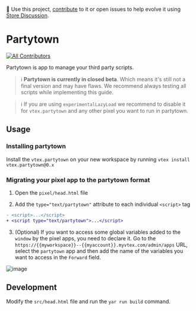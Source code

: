 📢 Use this project, [contribute](https://github.com/vtex-apps/CHANGEME) to it or open issues to help evolve it using [Store Discussion](https://github.com/vtex-apps/store-discussion).

# Partytown

<!-- DOCS-IGNORE:start -->
<!-- ALL-CONTRIBUTORS-BADGE:START - Do not remove or modify this section -->
[![All Contributors](https://img.shields.io/badge/all_contributors-0-orange.svg?style=flat-square)](#contributors-)
<!-- ALL-CONTRIBUTORS-BADGE:END -->
<!-- DOCS-IGNORE:end -->

Partytown is app to manage your third party scripts.

> ℹ️ **Partytown is currently in closed beta**. Which means it's still not a final version and may have flaws. We recommend always testing all scripts while implementing this guide.

> ℹ️  If you are using `experimentalLazyLoad` we recommend to disable it for `vtex.partytown` and any other pixel you want to run in partytown.

## Usage
### Installing partytown

Install the `vtex.partytown` on your new workspace by running `vtex install vtex.partytown@0.x`

### Migrating your pixel app to the partytown format

1. Open the `pixel/head.html` file

2. Add the `type="text/partytown"` attribute to each individual `<script>` tag
```diff
- <script>...</script>
+ <script type="text/partytown">...</script>
```

3. (Optional) If you want to access some global variables added to the `window` by the pixel apps, you need to declare it. Go to the `https://{{myworkspace}}--{{myaccount}}.myvtex.com/admin/apps` URL, select the `partytown` app and then add the name of the variables you want to access in the `Forward` field.

![image](https://user-images.githubusercontent.com/40380674/169821502-4148db94-4a1a-493f-95ee-aaf5e243ebec.png)

## Development

Modify the `src/head.html` file and run the `yar run build` command.

<!-- TODO: Documentation -->
